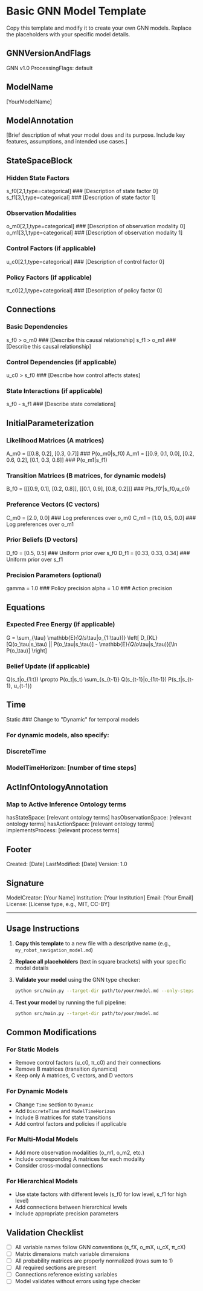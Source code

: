 # Basic GNN Model Template

Copy this template and modify it to create your own GNN models. Replace the placeholders with your specific model details.

## GNNVersionAndFlags
GNN v1.0
ProcessingFlags: default

## ModelName
[YourModelName]

## ModelAnnotation
[Brief description of what your model does and its purpose.
Include key features, assumptions, and intended use cases.]

## StateSpaceBlock
### Hidden State Factors
s_f0[2,1,type=categorical]  ### [Description of state factor 0]
s_f1[3,1,type=categorical]  ### [Description of state factor 1]

### Observation Modalities  
o_m0[2,1,type=categorical]  ### [Description of observation modality 0]
o_m1[3,1,type=categorical]  ### [Description of observation modality 1]

### Control Factors (if applicable)
u_c0[2,1,type=categorical]  ### [Description of control factor 0]

### Policy Factors (if applicable)
π_c0[2,1,type=categorical]  ### [Description of policy factor 0]

## Connections
### Basic Dependencies
s_f0 > o_m0  ### [Describe this causal relationship]
s_f1 > o_m1  ### [Describe this causal relationship]

### Control Dependencies (if applicable)
u_c0 > s_f0  ### [Describe how control affects states]

### State Interactions (if applicable)
s_f0 - s_f1  ### [Describe state correlations]

## InitialParameterization
### Likelihood Matrices (A matrices)
A_m0 = [[0.8, 0.2], [0.3, 0.7]]  ### P(o_m0|s_f0)
A_m1 = [[0.9, 0.1, 0.0], [0.2, 0.6, 0.2], [0.1, 0.3, 0.6]]  ### P(o_m1|s_f1)

### Transition Matrices (B matrices, for dynamic models)
B_f0 = [[[0.9, 0.1], [0.2, 0.8]], [[0.1, 0.9], [0.8, 0.2]]]  ### P(s_f0'|s_f0,u_c0)

### Preference Vectors (C vectors)
C_m0 = [2.0, 0.0]  ### Log preferences over o_m0
C_m1 = [1.0, 0.5, 0.0]  ### Log preferences over o_m1

### Prior Beliefs (D vectors)
D_f0 = [0.5, 0.5]  ### Uniform prior over s_f0
D_f1 = [0.33, 0.33, 0.34]  ### Uniform prior over s_f1

### Precision Parameters (optional)
gamma = 1.0  ### Policy precision
alpha = 1.0  ### Action precision

## Equations
### Expected Free Energy (if applicable)
G = \sum_{\tau} \mathbb{E}_{Q(s_\tau|o_{1:\tau})} \left[ D_{KL}[Q(o_\tau|s_\tau) || P(o_\tau|s_\tau)] - \mathbb{E}_{Q(o_\tau|s_\tau)}[\ln P(o_\tau)] \right]

### Belief Update (if applicable)
Q(s_t|o_{1:t}) \propto P(o_t|s_t) \sum_{s_{t-1}} Q(s_{t-1}|o_{1:t-1}) P(s_t|s_{t-1}, u_{t-1})

## Time
Static  ### Change to "Dynamic" for temporal models
### For dynamic models, also specify:
### DiscreteTime
### ModelTimeHorizon: [number of time steps]

## ActInfOntologyAnnotation
### Map to Active Inference Ontology terms
hasStateSpace: [relevant ontology terms]
hasObservationSpace: [relevant ontology terms]
hasActionSpace: [relevant ontology terms]
implementsProcess: [relevant process terms]

## Footer
Created: [Date]
LastModified: [Date]
Version: 1.0

## Signature
ModelCreator: [Your Name]
Institution: [Your Institution]
Email: [Your Email]
License: [License type, e.g., MIT, CC-BY]

---

## Usage Instructions

1. **Copy this template** to a new file with a descriptive name (e.g., `my_robot_navigation_model.md`)

2. **Replace all placeholders** (text in square brackets) with your specific model details

3. **Validate your model** using the GNN type checker:
   ```bash
   python src/main.py --target-dir path/to/your/model.md --only-steps 4
   ```

4. **Test your model** by running the full pipeline:
   ```bash
   python src/main.py --target-dir path/to/your/model.md
   ```

## Common Modifications

### For Static Models
- Remove control factors (u_c0, π_c0) and their connections
- Remove B matrices (transition dynamics)
- Keep only A matrices, C vectors, and D vectors

### For Dynamic Models  
- Change `Time` section to `Dynamic`
- Add `DiscreteTime` and `ModelTimeHorizon`
- Include B matrices for state transitions
- Add control factors and policies if applicable

### For Multi-Modal Models
- Add more observation modalities (o_m1, o_m2, etc.)
- Include corresponding A matrices for each modality
- Consider cross-modal connections

### For Hierarchical Models
- Use state factors with different levels (s_f0 for low level, s_f1 for high level)
- Add connections between hierarchical levels
- Include appropriate precision parameters

## Validation Checklist

- [ ] All variable names follow GNN conventions (s_fX, o_mX, u_cX, π_cX)
- [ ] Matrix dimensions match variable dimensions
- [ ] All probability matrices are properly normalized (rows sum to 1)
- [ ] All required sections are present
- [ ] Connections reference existing variables
- [ ] Model validates without errors using type checker 